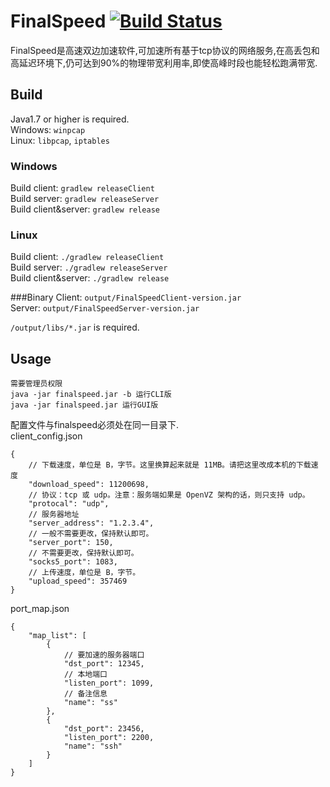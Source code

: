 # FinalSpeed [![Build Status](https://travis-ci.org/Bpazy/finalspeed.svg?branch=master)](https://travis-ci.org/Bpazy/finalspeed)
FinalSpeed是高速双边加速软件,可加速所有基于tcp协议的网络服务,在高丢包和高延迟环境下,仍可达到90%的物理带宽利用率,即使高峰时段也能轻松跑满带宽.

## Build
Java1.7 or higher is required. <br>
Windows: `winpcap`<br>
Linux: `libpcap`, `iptables`

### Windows
Build client: `gradlew releaseClient`<br>
Build server: `gradlew releaseServer`<br>
Build client&server: `gradlew release`

### Linux
Build client: `./gradlew releaseClient`<br>
Build server: `./gradlew releaseServer`<br>
Build client&server: `./gradlew release`

###Binary
Client: `output/FinalSpeedClient-version.jar`<br>
Server: `output/FinalSpeedServer-version.jar`<br>

`/output/libs/*.jar` is required.

## Usage
```
需要管理员权限
java -jar finalspeed.jar -b 运行CLI版
java -jar finalspeed.jar 运行GUI版
```

配置文件与finalspeed必须处在同一目录下.<br>
client_config.json
```
{
    // 下载速度，单位是 B，字节。这里换算起来就是 11MB。请把这里改成本机的下载速度
    "download_speed": 11200698, 
    // 协议：tcp 或 udp。注意：服务端如果是 OpenVZ 架构的话，则只支持 udp。
    "protocal": "udp", 
    // 服务器地址
    "server_address": "1.2.3.4", 
    // 一般不需要更改，保持默认即可。
    "server_port": 150, 
    // 不需要更改，保持默认即可。
    "socks5_port": 1083, 
    // 上传速度，单位是 B，字节。
    "upload_speed": 357469
}
```

port_map.json
```
{
    "map_list": [
        {
            // 要加速的服务器端口
            "dst_port": 12345, 
            // 本地端口
            "listen_port": 1099, 
            // 备注信息
            "name": "ss"
        }, 
        {
            "dst_port": 23456, 
            "listen_port": 2200, 
            "name": "ssh"
        }
    ]
}
```
